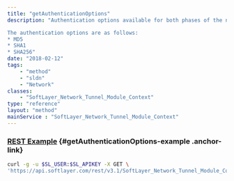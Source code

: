 ```yaml
---
title: "getAuthenticationOptions"
description: "Authentication options available for both phases of the negotiation process. 

The authentication options are as follows: 
* MD5
* SHA1
* SHA256"
date: "2018-02-12"
tags:
    - "method"
    - "sldn"
    - "Network"
classes:
    - "SoftLayer_Network_Tunnel_Module_Context"
type: "reference"
layout: "method"
mainService : "SoftLayer_Network_Tunnel_Module_Context"
---
```


### [REST Example](#getAuthenticationOptions-example) <a href="/article/rest/"><i class="fas fa-question"></i></a> {#getAuthenticationOptions-example .anchor-link} 
```bash
curl -g -u $SL_USER:$SL_APIKEY -X GET \
'https://api.softlayer.com/rest/v3.1/SoftLayer_Network_Tunnel_Module_Context/getAuthenticationOptions'
```
